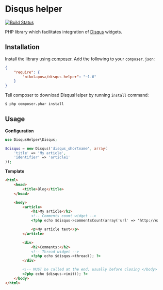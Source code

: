 # Disqus helper

[![Build Status](https://travis-ci.org/nikolaposa/disqus-helper.svg?branch=master)](https://travis-ci.org/nikolaposa/disqus-helper)

PHP library which facilitates integration of [Disqus](https://disqus.com/) widgets.

## Installation

Install the library using [composer](http://getcomposer.org/). Add the following to your `composer.json`:

```json
{
    "require": {
        "nikolaposa/disqus-helper": "~1.0"
    }
}
```

Tell composer to download DisqusHelper by running `install` command:

```bash
$ php composer.phar install
```

## Usage

**Configuration**
```php
use DisqusHelper\Disqus;

$disqus = new Disqus('disqus_shortname', array(
    'title' => 'My article',
    'identifier' => 'article1'
));

```

**Template**
```html
<html>
    <head>
        <title>Blog</title>
    </head>

    <body>
        <article>
            <h1>My article</h1>
            <!-- Comments count widget -->
            <?php echo $disqus->commentsCount(array('url' => 'http://example.com/article1.html')); ?>

            <p>My article text</p>
        </article>

        <div>
            <h2>Comments:</h2>
            <!-- Thread widget -->
            <?php echo $disqus->thread(); ?>
        </div>

        <!-- MUST be called at the end, usually before closing </body> tag -->
        <?php echo $disqus->init(); ?>
    </body>
</html>
```
